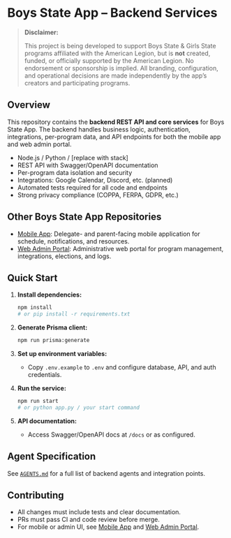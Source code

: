 # Boys State App – Backend Services

> **Disclaimer:**
>
> This project is being developed to support Boys State & Girls State programs affiliated with the American Legion, but is **not** created, funded, or officially supported by the American Legion. No endorsement or sponsorship is implied. All branding, configuration, and operational decisions are made independently by the app’s creators and participating programs.

## Overview

This repository contains the **backend REST API and core services** for Boys State App. The backend handles business logic, authentication, integrations, per-program data, and API endpoints for both the mobile app and web admin portal.

* Node.js / Python / \[replace with stack]
* REST API with Swagger/OpenAPI documentation
* Per-program data isolation and security
* Integrations: Google Calendar, Discord, etc. (planned)
* Automated tests required for all code and endpoints
* Strong privacy compliance (COPPA, FERPA, GDPR, etc.)

## Other Boys State App Repositories

* [Mobile App](https://github.com/yourorg/boysstate-mobile): Delegate- and parent-facing mobile application for schedule, notifications, and resources.
* [Web Admin Portal](https://github.com/yourorg/boysstate-admin): Administrative web portal for program management, integrations, elections, and logs.

## Quick Start

1. **Install dependencies:**

   ```bash
   npm install
   # or pip install -r requirements.txt
   ```
2. **Generate Prisma client:**

   ```bash
   npm run prisma:generate
   ```
3. **Set up environment variables:**

   * Copy `.env.example` to `.env` and configure database, API, and auth credentials.
4. **Run the service:**

   ```bash
   npm run start
   # or python app.py / your start command
   ```
5. **API documentation:**

   * Access Swagger/OpenAPI docs at `/docs` or as configured.

## Agent Specification

See [`AGENTS.md`](./AGENTS.md) for a full list of backend agents and integration points.

## Contributing

* All changes must include tests and clear documentation.
* PRs must pass CI and code review before merge.
* For mobile or admin UI, see [Mobile App](https://github.com/yourorg/boysstate-mobile) and [Web Admin Portal](https://github.com/yourorg/boysstate-admin).
